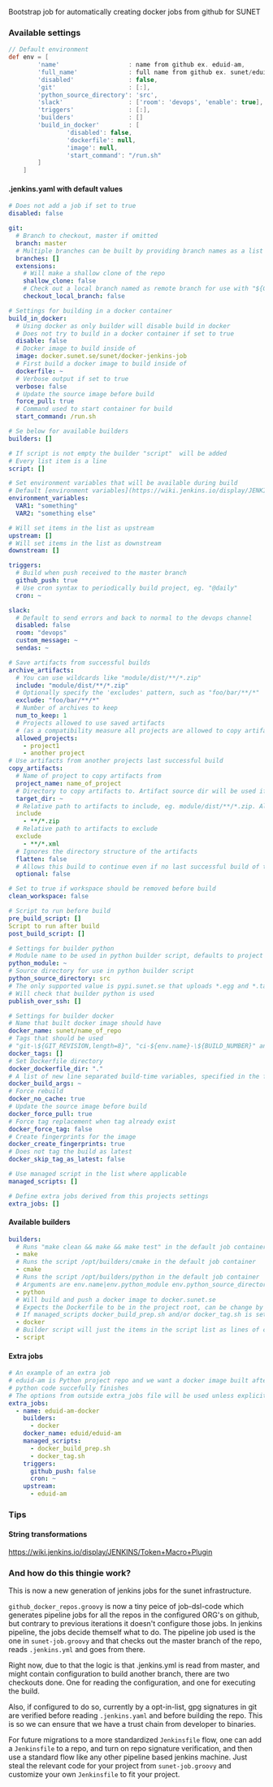 Bootstrap job for automatically creating docker jobs from github for SUNET

### Available settings
```groovy
// Default environment
def env = [
        'name'                   : name from github ex. eduid-am,
        'full_name'              : full name from github ex. sunet/eduid-am,
        'disabled'               : false,
        'git'                    : [:],
        'python_source_directory': 'src',
        'slack'                  : ['room': 'devops', 'enable': true],
        'triggers'               : [:],
        'builders'               : []
        'build_in_docker'        : [
                'disabled': false,
                'dockerfile': null,
                'image': null,
                'start_command': "/run.sh"
        ]
    ]
```

#### .jenkins.yaml with default values
```yaml
# Does not add a job if set to true
disabled: false

git:
  # Branch to checkout, master if omitted
  branch: master
  # Multiple branches can be built by providing branch names as a list of strings to branches
  branches: []
  extensions:
    # Will make a shallow clone of the repo
    shallow_clone: false
    # Check out a local branch named as remote branch for use with "${GIT_LOCAL_BRANCH}"
    checkout_local_branch: false

# Settings for building in a docker container
build_in_docker:
  # Using docker as only builder will disable build in docker
  # Does not try to build in a docker container if set to true
  disable: false
  # Docker image to build inside of
  image: docker.sunet.se/sunet/docker-jenkins-job
  # First build a docker image to build inside of
  dockerfile: ~
  # Verbose output if set to true
  verbose: false
  # Update the source image before build
  force_pull: true
  # Command used to start container for build
  start_command: /run.sh

# Se below for available builders
builders: []

# If script is not empty the builder "script"  will be added
# Every list item is a line
script: []

# Set environment variables that will be available during build
# Default [environment variables](https://wiki.jenkins.io/display/JENKINS/Building+a+software+project#Buildingasoftwareproject-belowJenkinsSetEnvironmentVariables)
environment_variables:
  VAR1: "something"
  VAR2: "something else"

# Will set items in the list as upstream
upstream: []
# Will set items in the list as downstream
downstream: []

triggers:
  # Build when push received to the master branch
  github_push: true
  # Use cron syntax to periodically build project, eg. "@daily"
  cron: ~

slack:
  # Default to send errors and back to normal to the devops channel
  disabled: false
  room: "devops"
  custom_message: ~
  sendas: ~

# Save artifacts from successful builds
archive_artifacts:
  # You can use wildcards like "module/dist/**/*.zip"
  include: "module/dist/**/*.zip"
  # Optionally specify the 'excludes' pattern, such as "foo/bar/**/*"
  exclude: "foo/bar/**/*"
  # Number of archives to keep
  num_to_keep: 1
  # Projects allowed to use saved artifacts
  # (as a compatibility measure all projects are allowed to copy artifacts if this setting is omitted)
  allowed_projects:
    - project1
    - another project
# Use artifacts from another projects last successful build
copy_artifacts:
  # Name of project to copy artifacts from
  project_name: name_of_project
  # Directory to copy artifacts to. Artifact source dir will be used if omitted
  target_dir: ~
  # Relative path to artifacts to include, eg. module/dist/**/*.zip. All artifacts will be included if omitted
  include
    - **/*.zip
  # Relative path to artifacts to exclude
  exclude
    - **/*.xml
  # Ignores the directory structure of the artifacts
  flatten: false
  # Allows this build to continue even if no last successful build of the artifact project can be found
  optional: false

# Set to true if workspace should be removed before build
clean_workspace: false

# Script to run before build
pre_build_script: []
Script to run after build
post_build_script: []

# Settings for builder python
# Module name to be used in python builder script, defaults to project name
python_module: ~
# Source directory for use in python builder script
python_source_directory: src
# The only supported value is pypi.sunet.se that uploads *.egg and *.tar.gz from ./dist
# Will check that builder python is used
publish_over_ssh: []

# Settings for builder docker
# Name that built docker image should have
docker_name: sunet/name_of_repo
# Tags that should be used
# "git-\${GIT_REVISION,length=8}", "ci-${env.name}-\${BUILD_NUMBER}" and "latest" will always be set
docker_tags: []
# Set Dockerfile directory
docker_dockerfile_dir: "."
# A list of new line separated build-time variables, specified in the form "name=value".
docker_build_args: ~
# Force rebuild
docker_no_cache: true
# Update the source image before build
docker_force_pull: true
# Force tag replacement when tag already exist
docker_force_tag: false
# Create fingerprints for the image
docker_create_fingerprints: true
# Does not tag the build as latest
docker_skip_tag_as_latest: false

# Use managed script in the list where applicable
managed_scripts: []

# Define extra jobs derived from this projects settings
extra_jobs: []
```

#### Available builders
```yaml
builders:
  # Runs "make clean && make && make test" in the default job container
  - make
  # Runs the script /opt/builders/cmake in the default job container
  - cmake
  # Runs the script /opt/builders/python in the default job container
  # Arguments are env.name|env.python_module env.python_source_directory
  - python
  # Will build and push a docker image to docker.sunet.se
  # Expects the Dockerfile to be in the project root, can be change by setting docker_context_dir
  # If managed_scripts docker_build_prep.sh and/or docker_tag.sh is set those will be used
  - docker
  # Builder script will just the items in the script list as lines of commands
  - script
```

#### Extra jobs
```yaml
# An example of an extra job
# eduid-am is Python project repo and we want a docker image built after
# python code succefully finishes
# The options from outside extra_jobs file will be used unless explicitly set in the extra job
extra_jobs:
  - name: eduid-am-docker
    builders:
      - docker
    docker_name: eduid/eduid-am
    managed_scripts:
      - docker_build_prep.sh
      - docker_tag.sh
    triggers:
      github_push: false
      cron: ~
    upstream:
      - eduid-am
```

### Tips

#### String transformations
https://wiki.jenkins.io/display/JENKINS/Token+Macro+Plugin

### And how do this thingie work?
This is now a new generation of jenkins jobs for the sunet infrastructure.

`github_docker_repos.groovy` is now a tiny peice of job-dsl-code which
generates pipeline jobs for all the repos in the configured ORG's on github,
but contrary to previous iterations it doesn't configure those jobs.
In jenkins pipeline, the jobs decide themself what to do.
The pipeline job used is the one in `sunet-job.groovy` and that checks out
the master branch of the repo, reads `.jenkins.yml` and goes from there.

Right now, due to that the logic is that .jenkins.yml is read from master,
and might contain configuration to build another branch, there are two
checkouts done. One for reading the configuration, and one for executing
the build.

Also, if configured to do so, currently by a opt-in-list, gpg signatures in
git are verified before reading `.jenkins.yaml` and before building the repo.
This is so we can ensure that we have a trust chain from developer to binaries.

For future migrations to a more standardized `Jenkinsfile` flow, one can
add a `Jenkinsfile` to a repo, and turn on repo signature verification, and
then use a standard flow like any other pipeline based jenkins machine.
Just steal the relevant code for your project from `sunet-job.groovy` and
customize your own `Jenkinsfile` to fit your project.
